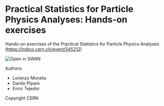 # Practical Statistics for Particle Physics Analyses: Hands-on exercises
Hands-on exercises of the Practical Statistics for Particle Physics Analyses (https://indico.cern.ch/event/545212)

![Open in SWAN](https://swanserver.web.cern.ch/swanserver/images/badge_swan_white_150.png)

Authors:
- Lorenzo Moneta
- Danilo Piparo
- Enric Tejedor

Copyright CERN
